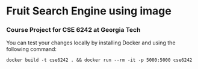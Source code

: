 # Fruit Search Engine using image

### Course Project for CSE 6242 at Georgia Tech

You can test your changes locally by installing Docker and using the following command:

```
docker build -t cse6242 . && docker run --rm -it -p 5000:5000 cse6242
```

